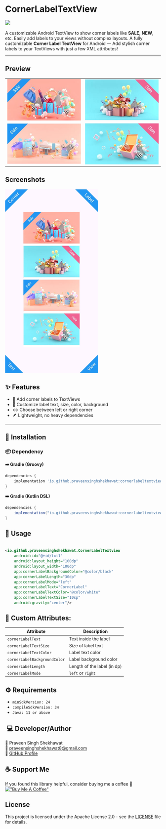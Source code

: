 # CornerLabelTextView

[![](https://img.shields.io/maven-central/v/io.github.praveensinghshekhawat/cornerlabeltextview.svg?label=Maven%20Central)](https://central.sonatype.com/artifact/io.github.praveensinghshekhawat/cornerlabeltextview)

A customizable Android TextView to show corner labels like **SALE**, **NEW**, etc. Easily add labels
to your views without complex layouts.
A fully customizable **Corner Label TextView** for Android — Add stylish corner labels to your
TextViews with just a few XML attributes!

---


## Preview

<table>
  <tr>
    <td><img src="https://github.com/praveensinghshekhawat/CornerLabelTextView/blob/main/Screenshots/image_1.jpg" width="300"/></td>
    <td><img src="https://github.com/praveensinghshekhawat/CornerLabelTextView/blob/main/Screenshots/image_2.jpg" width="300"/></td>
  </tr>
  <tr>
    <td><img src="https://github.com/praveensinghshekhawat/CornerLabelTextView/blob/main/Screenshots/image_3.jpg" width="300"/></td>
    <td><img src="https://github.com/praveensinghshekhawat/CornerLabelTextView/blob/main/Screenshots/image_4.jpg" width="300"/></td>
  </tr>
</table>

## Screenshots

<img src="https://github.com/praveensinghshekhawat/CornerLabelTextView/blob/main/Screenshots/screenshot_1.jpg" width="300"/>


## ✨ Features

- 🔹 Add corner labels to TextViews
- 🎨 Customize label text, size, color, background
- ↔️ Choose between left or right corner
- 🪶 Lightweight, no heavy dependencies

---

## 🚀 Installation

<h3> 📦 Dependency </h3>

<b>➡️ Gradle (Groovy)</b>
```gradle
dependencies {
    implementation 'io.github.praveensinghshekhawat:cornerlabeltextview:1.0.2'
}
```

<b>➡️ Gradle (Kotlin DSL)</b>
```gradle
dependencies {
    implementation("io.github.praveensinghshekhawat:cornerlabeltextview:1.0.2")
}
```


## 🧩 Usage
```XML Example:

<io.github.praveensinghshekhawat.CornerLabelTextview
    android:id="@+id/txt1"
    android:layout_height="100dp"
    android:layout_width="100dp"
    app:cornerLabelBackgroundColor="@color/black"
    app:cornerLabelLength="30dp" 
    app:cornerLabelMode="left"
    app:cornerLabelText="CornerLabel" 
    app:cornerLabelTextColor="@color/white"
    app:cornerLabelTextSize="10sp"
    android:gravity="center"/>
```
        
## 🔧 Custom Attributes:

| Attribute                    | Description                 |
| ---------------------------- | --------------------------- |
| `cornerLabelText`            | Text inside the label       |
| `cornerLabelTextSize`        | Size of label text          |
| `cornerLabelTextColor`       | Label text color            |
| `cornerLabelBackgroundColor` | Label background color      |
| `cornerLabelLength`          | Length of the label (in dp) |
| `cornerLabelMode`            | `left` or `right`           |



## ⚙️ Requirements

- `minSdkVersion: 24`
- `compileSdkVersion: 34`
- `Java: 11 or above`



## ️ 💻 Developer/Author

🙋‍ Praveen Singh Shekhawat  
📧 praveensinghshekhawat8@gmail.com  
🔗 [GitHub Profile](https://github.com/praveensinghshekhawat)  

## ☕ Support Me
If you found this library helpful, consider buying me a coffee 💛  
[!["Buy Me A Coffee"](https://www.buymeacoffee.com/assets/img/custom_images/orange_img.png)](https://buymeacoffee.com/praveensinghshekhawat)

## License

This project is licensed under the Apache License 2.0 - see the [LICENSE](LICENSE) file for details.